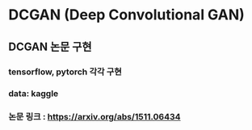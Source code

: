 # DCGAN (Deep Convolutional GAN)
## DCGAN 논문 구현
### tensorflow, pytorch 각각 구현
### data: kaggle
### 논문 링크 : https://arxiv.org/abs/1511.06434
